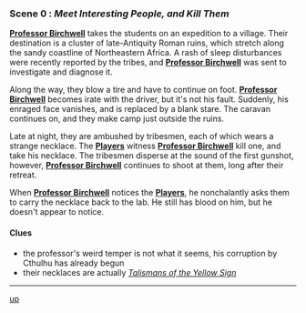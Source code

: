 
### Scene 0 : *Meet Interesting People, and Kill Them* ###

**[Professor Birchwell][]** takes the students on an expedition to a village.
Their destination is a cluster of late-Antiquity Roman ruins,
which stretch along the sandy coastline of Northeastern Africa.
A rash of sleep disturbances were recently reported by the tribes,
and **[Professor Birchwell][]** was sent to investigate and diagnose it.

Along the way, they blow a tire and have to continue on foot.
**[Professor Birchwell][]** becomes irate with the driver, but it's not his fault.
Suddenly, his enraged face vanishes, and is replaced by a blank stare.
The caravan continues on, and they make camp just outside the ruins.

Late at night, they are ambushed by tribesmen, each of which wears a strange necklace.
The **[Players][]** witness **[Professor Birchwell][]** kill one, and take his necklace.
The tribesmen disperse at the sound of the first gunshot, however,
**[Professor Birchwell][]** continues to shoot at them, long after their retreat.

When **[Professor Birchwell][]** notices the **[Players][]**,
he nonchalantly asks them to carry the necklace back to the lab.
He still has blood on him, but he doesn't appear to notice.


#### Clues ####
- the professor's weird temper is not what it seems, his corruption by Cthulhu has already begun
- their necklaces are actually *[Talismans of the Yellow Sign][talisman]*

---
[up][]

[up]: <https://github.com/evan-erdos/trail-of-cthulhu/blob/master/outline/act-0/seq-0/sequence.md>
[players]: <https://github.com/evan-erdos/trail-of-cthulhu/blob/master/outline/characters/players.md>
[professor birchwell]: <https://github.com/evan-erdos/trail-of-cthulhu/blob/master/outline/characters/birchwell.md>
[talisman]: <https://github.com/evan-erdos/trail-of-cthulhu/blob/master/outline/items/talisman.md>
